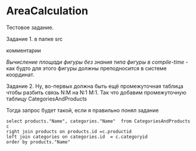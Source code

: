 # AreaCalculation

Тестовое задание.

Задание 1.  в папке src

комментарии 

_Вычисление площади фигуры без знания типа фигуры в compile-time_ - как будто для этого фигуры должны преподносится в системе координат. 

Задание 2.
Ну, во-первых должна быть ещё промежуточная таблица чтобы разбить связь N:M на N:1 M:1.
Так что добавим промежуточную таблицу CategoriesAndProducts

Тогда запрос будет такой, если я правильно понял задание 

```
select products."Name", categories."Name"  from CategoriesAndProducts c 
right join products on products.id =c.productid
left join categories on categories.id  = c.categoryid 
order by products."Name"
```
